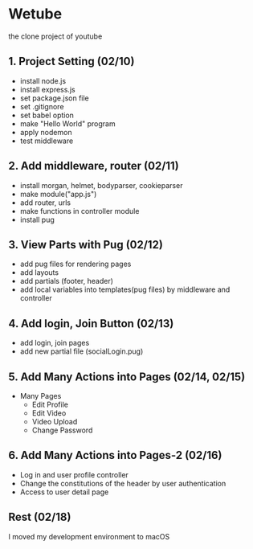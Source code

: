 # Wetube

the clone project of youtube

## 1. Project Setting (02/10)

- install node.js
- install express.js
- set package.json file
- set .gitignore
- set babel option
- make "Hello World" program
- apply nodemon
- test middleware

## 2. Add middleware, router (02/11)

- install morgan, helmet, bodyparser, cookieparser
- make module("app.js")
- add router, urls
- make functions in controller module
- install pug

## 3. View Parts with Pug (02/12)

- add pug files for rendering pages
- add layouts
- add partials (footer, header)
- add local variables into templates(pug files) by middleware and controller

## 4. Add login, Join Button (02/13)

- add login, join pages
- add new partial file (socialLogin.pug)

## 5. Add Many Actions into Pages (02/14, 02/15)

- Many Pages
	- Edit Profile
	- Edit Video
	- Video Upload
	- Change Password

## 6. Add Many Actions into Pages-2 (02/16)
- Log in and user profile controller
- Change the constitutions of the header by user authentication
- Access to user detail page

## Rest (02/18)
I moved my development environment to macOS